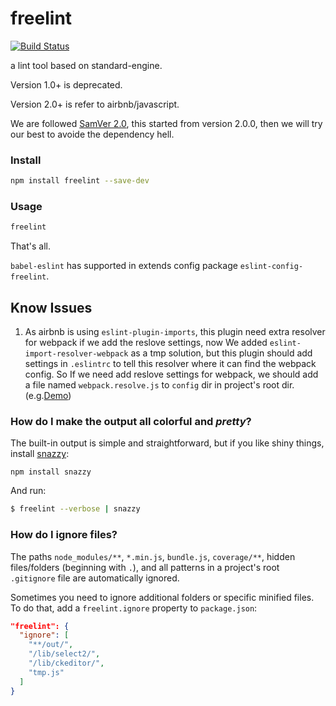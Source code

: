 # freelint

[![Build Status](https://travis-ci.org/zslucky/freelint.svg?branch=master)](https://travis-ci.org/zslucky/freelint)

a lint tool based on standard-engine.

Version 1.0+ is deprecated.

Version 2.0+ is refer to airbnb/javascript.

We are followed [SamVer 2.0](http://semver.org/), this started from version 2.0.0, then we will try our best to avoide the dependency hell.

### Install
```bash
npm install freelint --save-dev
```

### Usage
```bash
freelint
```

That's all.

`babel-eslint` has supported in extends config package `eslint-config-freelint`.


## Know Issues
1. As airbnb is using `eslint-plugin-imports`, this plugin need extra resolver for webpack if we add the reslove settings, now We added `eslint-import-resolver-webpack` as a tmp solution, but this plugin should 
add settings in `.eslintrc` to tell this resolver where it can find the webpack config.
So If we need add reslove settings for webpack, we should add a file named `webpack.resolve.js` to `config` dir in project's root dir. (e.g.[Demo](https://github.com/zslucky/react-redux-freetmp))

### How do I make the output all colorful and *pretty*?

The built-in output is simple and straightforward, but if you like shiny things,
install [snazzy](https://www.npmjs.com/package/snazzy):

```
npm install snazzy
```

And run:

```bash
$ freelint --verbose | snazzy
```

### How do I ignore files?

The paths `node_modules/**`, `*.min.js`, `bundle.js`, `coverage/**`, hidden files/folders
(beginning with `.`), and all patterns in a project's root `.gitignore` file are
automatically ignored.

Sometimes you need to ignore additional folders or specific minified files. To do that, add
a `freelint.ignore` property to `package.json`:

```json
"freelint": {
  "ignore": [
    "**/out/",
    "/lib/select2/",
    "/lib/ckeditor/",
    "tmp.js"
  ]
}
```